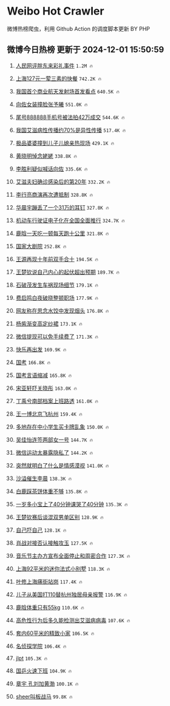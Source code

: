 # Weibo Hot Crawler 



微博热榜爬虫，利用 Github Action 的调度脚本更新 BY PHP 


## 微博今日热榜 更新于 2024-12-01 15:50:59 
1. [人民网评胖东来彩礼事件](https://s.weibo.com/weibo?q=%23%E4%BA%BA%E6%B0%91%E7%BD%91%E8%AF%84%E8%83%96%E4%B8%9C%E6%9D%A5%E5%BD%A9%E7%A4%BC%E4%BA%8B%E4%BB%B6%23&t=31&band_rank=1&Refer=top) `1.2M 🔥` 

1. [上海127元一荤三素的快餐](https://s.weibo.com/weibo?q=%E4%B8%8A%E6%B5%B7127%E5%85%83%E4%B8%80%E8%8D%A4%E4%B8%89%E7%B4%A0%E7%9A%84%E5%BF%AB%E9%A4%90&t=31&band_rank=2&Refer=top) `742.2K 🔥` 

1. [我国首个商业航天发射场首发看点](https://s.weibo.com/weibo?q=%23%E6%88%91%E5%9B%BD%E9%A6%96%E4%B8%AA%E5%95%86%E4%B8%9A%E8%88%AA%E5%A4%A9%E5%8F%91%E5%B0%84%E5%9C%BA%E9%A6%96%E5%8F%91%E7%9C%8B%E7%82%B9%23&t=31&band_rank=3&Refer=top) `640.5K 🔥` 

1. [向佐女装撞脸张予曦](https://s.weibo.com/weibo?q=%E5%90%91%E4%BD%90%E5%A5%B3%E8%A3%85%E6%92%9E%E8%84%B8%E5%BC%A0%E4%BA%88%E6%9B%A6&t=31&band_rank=4&Refer=top) `551.0K 🔥` 

1. [尾号888888手机号被法拍42万成交](https://s.weibo.com/weibo?q=%23%E5%B0%BE%E5%8F%B7888888%E6%89%8B%E6%9C%BA%E5%8F%B7%E8%A2%AB%E6%B3%95%E6%8B%8D42%E4%B8%87%E6%88%90%E4%BA%A4%23&t=31&band_rank=5&Refer=top) `544.6K 🔥` 

1. [我国艾滋病性传播约70%是异性传播](https://s.weibo.com/weibo?q=%23%E6%88%91%E5%9B%BD%E8%89%BE%E6%BB%8B%E7%97%85%E6%80%A7%E4%BC%A0%E6%92%AD%E7%BA%A670%25%E6%98%AF%E5%BC%82%E6%80%A7%E4%BC%A0%E6%92%AD%23&t=31&band_rank=6&Refer=top) `517.4K 🔥` 

1. [极品婆婆撞到儿子儿媳亲热现场](https://s.weibo.com/weibo?q=%E6%9E%81%E5%93%81%E5%A9%86%E5%A9%86%E6%92%9E%E5%88%B0%E5%84%BF%E5%AD%90%E5%84%BF%E5%AA%B3%E4%BA%B2%E7%83%AD%E7%8E%B0%E5%9C%BA&t=31&band_rank=7&Refer=top) `429.1K 🔥` 

1. [黄晓明悼念姥姥](https://s.weibo.com/weibo?q=%23%E9%BB%84%E6%99%93%E6%98%8E%E6%82%BC%E5%BF%B5%E5%A7%A5%E5%A7%A5%23&t=31&band_rank=8&Refer=top) `338.8K 🔥` 

1. [李胜利疑似喊话向佐](https://s.weibo.com/weibo?q=%23%E6%9D%8E%E8%83%9C%E5%88%A9%E7%96%91%E4%BC%BC%E5%96%8A%E8%AF%9D%E5%90%91%E4%BD%90%23&t=31&band_rank=9&Refer=top) `335.6K 🔥` 

1. [艾滋夫妇确诊感染后的第20年](https://s.weibo.com/weibo?q=%23%E8%89%BE%E6%BB%8B%E5%A4%AB%E5%A6%87%E7%A1%AE%E8%AF%8A%E6%84%9F%E6%9F%93%E5%90%8E%E7%9A%84%E7%AC%AC20%E5%B9%B4%23&t=31&band_rank=10&Refer=top) `332.2K 🔥` 

1. [李行亮商演再次遭抵制](https://s.weibo.com/weibo?q=%23%E6%9D%8E%E8%A1%8C%E4%BA%AE%E5%95%86%E6%BC%94%E5%86%8D%E6%AC%A1%E9%81%AD%E6%8A%B5%E5%88%B6%23&t=31&band_rank=11&Refer=top) `328.8K 🔥` 

1. [华晨宇蹦丢了一个31万的耳钉](https://s.weibo.com/weibo?q=%E5%8D%8E%E6%99%A8%E5%AE%87%E8%B9%A6%E4%B8%A2%E4%BA%86%E4%B8%80%E4%B8%AA31%E4%B8%87%E7%9A%84%E8%80%B3%E9%92%89&t=31&band_rank=12&Refer=top) `327.8K 🔥` 

1. [机动车行驶证电子化在全国全面推行](https://s.weibo.com/weibo?q=%23%E6%9C%BA%E5%8A%A8%E8%BD%A6%E8%A1%8C%E9%A9%B6%E8%AF%81%E7%94%B5%E5%AD%90%E5%8C%96%E5%9C%A8%E5%85%A8%E5%9B%BD%E5%85%A8%E9%9D%A2%E6%8E%A8%E8%A1%8C%23&t=31&band_rank=13&Refer=top) `324.7K 🔥` 

1. [鹿晗一天吃一顿每天跑十公里](https://s.weibo.com/weibo?q=%23%E9%B9%BF%E6%99%97%E4%B8%80%E5%A4%A9%E5%90%83%E4%B8%80%E9%A1%BF%E6%AF%8F%E5%A4%A9%E8%B7%91%E5%8D%81%E5%85%AC%E9%87%8C%23&t=31&band_rank=14&Refer=top) `321.8K 🔥` 

1. [国家大剧院](https://s.weibo.com/weibo?q=%E5%9B%BD%E5%AE%B6%E5%A4%A7%E5%89%A7%E9%99%A2&t=31&band_rank=15&Refer=top) `252.8K 🔥` 

1. [王源再现十年前双手合十](https://s.weibo.com/weibo?q=%E7%8E%8B%E6%BA%90%E5%86%8D%E7%8E%B0%E5%8D%81%E5%B9%B4%E5%89%8D%E5%8F%8C%E6%89%8B%E5%90%88%E5%8D%81&t=31&band_rank=16&Refer=top) `194.5K 🔥` 

1. [王楚钦说自己内心的起伏超出预期](https://s.weibo.com/weibo?q=%23%E7%8E%8B%E6%A5%9A%E9%92%A6%E8%AF%B4%E8%87%AA%E5%B7%B1%E5%86%85%E5%BF%83%E7%9A%84%E8%B5%B7%E4%BC%8F%E8%B6%85%E5%87%BA%E9%A2%84%E6%9C%9F%23&t=31&band_rank=17&Refer=top) `189.7K 🔥` 

1. [石破茂发生车祸现场细节](https://s.weibo.com/weibo?q=%23%E7%9F%B3%E7%A0%B4%E8%8C%82%E5%8F%91%E7%94%9F%E8%BD%A6%E7%A5%B8%E7%8E%B0%E5%9C%BA%E7%BB%86%E8%8A%82%23&t=31&band_rank=18&Refer=top) `179.1K 🔥` 

1. [费启鸣白夜破晓整顿职场](https://s.weibo.com/weibo?q=%E8%B4%B9%E5%90%AF%E9%B8%A3%E7%99%BD%E5%A4%9C%E7%A0%B4%E6%99%93%E6%95%B4%E9%A1%BF%E8%81%8C%E5%9C%BA&t=31&band_rank=19&Refer=top) `177.9K 🔥` 

1. [网友称在思念水饺中发现烟头](https://s.weibo.com/weibo?q=%23%E7%BD%91%E5%8F%8B%E7%A7%B0%E5%9C%A8%E6%80%9D%E5%BF%B5%E6%B0%B4%E9%A5%BA%E4%B8%AD%E5%8F%91%E7%8E%B0%E7%83%9F%E5%A4%B4%23&t=31&band_rank=20&Refer=top) `176.8K 🔥` 

1. [杨紫渐变高定纱裙](https://s.weibo.com/weibo?q=%23%E6%9D%A8%E7%B4%AB%E6%B8%90%E5%8F%98%E9%AB%98%E5%AE%9A%E7%BA%B1%E8%A3%99%23&t=31&band_rank=21&Refer=top) `173.1K 🔥` 

1. [微信提现可以免手续费了](https://s.weibo.com/weibo?q=%23%E5%BE%AE%E4%BF%A1%E6%8F%90%E7%8E%B0%E5%8F%AF%E4%BB%A5%E5%85%8D%E6%89%8B%E7%BB%AD%E8%B4%B9%E4%BA%86%23&t=31&band_rank=22&Refer=top) `171.3K 🔥` 

1. [快乐再出发](https://s.weibo.com/weibo?q=%E5%BF%AB%E4%B9%90%E5%86%8D%E5%87%BA%E5%8F%91&t=31&band_rank=23&Refer=top) `169.9K 🔥` 

1. [国考](https://s.weibo.com/weibo?q=%E5%9B%BD%E8%80%83&t=31&band_rank=24&Refer=top) `166.8K 🔥` 

1. [国考言语缩减](https://s.weibo.com/weibo?q=%E5%9B%BD%E8%80%83%E8%A8%80%E8%AF%AD%E7%BC%A9%E5%87%8F&t=31&band_rank=25&Refer=top) `165.8K 🔥` 

1. [宋亚轩吓关晓彤](https://s.weibo.com/weibo?q=%23%E5%AE%8B%E4%BA%9A%E8%BD%A9%E5%90%93%E5%85%B3%E6%99%93%E5%BD%A4%23&t=31&band_rank=26&Refer=top) `163.0K 🔥` 

1. [丁禹兮南部档案上班路透](https://s.weibo.com/weibo?q=%23%E4%B8%81%E7%A6%B9%E5%85%AE%E5%8D%97%E9%83%A8%E6%A1%A3%E6%A1%88%E4%B8%8A%E7%8F%AD%E8%B7%AF%E9%80%8F%23&t=31&band_rank=27&Refer=top) `161.0K 🔥` 

1. [王一博北京飞杭州](https://s.weibo.com/weibo?q=%23%E7%8E%8B%E4%B8%80%E5%8D%9A%E5%8C%97%E4%BA%AC%E9%A3%9E%E6%9D%AD%E5%B7%9E%23&t=31&band_rank=28&Refer=top) `159.4K 🔥` 

1. [多地存在中小学生买卡牌乱象](https://s.weibo.com/weibo?q=%23%E5%A4%9A%E5%9C%B0%E5%AD%98%E5%9C%A8%E4%B8%AD%E5%B0%8F%E5%AD%A6%E7%94%9F%E4%B9%B0%E5%8D%A1%E7%89%8C%E4%B9%B1%E8%B1%A1%23&t=31&band_rank=29&Refer=top) `150.0K 🔥` 

1. [吴佳怡连签两部女一号](https://s.weibo.com/weibo?q=%23%E5%90%B4%E4%BD%B3%E6%80%A1%E8%BF%9E%E7%AD%BE%E4%B8%A4%E9%83%A8%E5%A5%B3%E4%B8%80%E5%8F%B7%23&t=31&band_rank=30&Refer=top) `144.7K 🔥` 

1. [微信运动太暴露隐私了](https://s.weibo.com/weibo?q=%23%E5%BE%AE%E4%BF%A1%E8%BF%90%E5%8A%A8%E5%A4%AA%E6%9A%B4%E9%9C%B2%E9%9A%90%E7%A7%81%E4%BA%86%23&t=31&band_rank=31&Refer=top) `144.2K 🔥` 

1. [突然就明白了什么是情感漠视](https://s.weibo.com/weibo?q=%23%E7%AA%81%E7%84%B6%E5%B0%B1%E6%98%8E%E7%99%BD%E4%BA%86%E4%BB%80%E4%B9%88%E6%98%AF%E6%83%85%E6%84%9F%E6%BC%A0%E8%A7%86%23&t=31&band_rank=32&Refer=top) `141.0K 🔥` 

1. [沙溢催生李晨](https://s.weibo.com/weibo?q=%E6%B2%99%E6%BA%A2%E5%82%AC%E7%94%9F%E6%9D%8E%E6%99%A8&t=31&band_rank=33&Refer=top) `138.3K 🔥` 

1. [白鹿踩茶饼体重不够](https://s.weibo.com/weibo?q=%E7%99%BD%E9%B9%BF%E8%B8%A9%E8%8C%B6%E9%A5%BC%E4%BD%93%E9%87%8D%E4%B8%8D%E5%A4%9F&t=31&band_rank=34&Refer=top) `135.8K 🔥` 

1. [一岁多小宝上了40分钟课哭了40分钟](https://s.weibo.com/weibo?q=%23%E4%B8%80%E5%B2%81%E5%A4%9A%E5%B0%8F%E5%AE%9D%E4%B8%8A%E4%BA%8640%E5%88%86%E9%92%9F%E8%AF%BE%E5%93%AD%E4%BA%8640%E5%88%86%E9%92%9F%23&t=31&band_rank=35&Refer=top) `135.3K 🔥` 

1. [王楚钦赛后谈混双男单区别](https://s.weibo.com/weibo?q=%23%E7%8E%8B%E6%A5%9A%E9%92%A6%E8%B5%9B%E5%90%8E%E8%B0%88%E6%B7%B7%E5%8F%8C%E7%94%B7%E5%8D%95%E5%8C%BA%E5%88%AB%23&t=31&band_rank=36&Refer=top) `128.9K 🔥` 

1. [自己吓自己](https://s.weibo.com/weibo?q=%E8%87%AA%E5%B7%B1%E5%90%93%E8%87%AA%E5%B7%B1&t=31&band_rank=37&Refer=top) `128.1K 🔥` 

1. [肖战对接否认接触攻玉](https://s.weibo.com/weibo?q=%23%E8%82%96%E6%88%98%E5%AF%B9%E6%8E%A5%E5%90%A6%E8%AE%A4%E6%8E%A5%E8%A7%A6%E6%94%BB%E7%8E%89%23&t=31&band_rank=38&Refer=top) `127.5K 🔥` 

1. [音乐节主办方宣布全面停止和周密合作](https://s.weibo.com/weibo?q=%23%E9%9F%B3%E4%B9%90%E8%8A%82%E4%B8%BB%E5%8A%9E%E6%96%B9%E5%AE%A3%E5%B8%83%E5%85%A8%E9%9D%A2%E5%81%9C%E6%AD%A2%E5%92%8C%E5%91%A8%E5%AF%86%E5%90%88%E4%BD%9C%23&t=31&band_rank=39&Refer=top) `127.3K 🔥` 

1. [上海92平米的迷你法式小别墅](https://s.weibo.com/weibo?q=%E4%B8%8A%E6%B5%B792%E5%B9%B3%E7%B1%B3%E7%9A%84%E8%BF%B7%E4%BD%A0%E6%B3%95%E5%BC%8F%E5%B0%8F%E5%88%AB%E5%A2%85&t=31&band_rank=40&Refer=top) `118.3K 🔥` 

1. [叶修上海痛街站岗](https://s.weibo.com/weibo?q=%E5%8F%B6%E4%BF%AE%E4%B8%8A%E6%B5%B7%E7%97%9B%E8%A1%97%E7%AB%99%E5%B2%97&t=31&band_rank=41&Refer=top) `117.4K 🔥` 

1. [儿子从美国打110替杭州独居母亲报警](https://s.weibo.com/weibo?q=%23%E5%84%BF%E5%AD%90%E4%BB%8E%E7%BE%8E%E5%9B%BD%E6%89%93110%E6%9B%BF%E6%9D%AD%E5%B7%9E%E7%8B%AC%E5%B1%85%E6%AF%8D%E4%BA%B2%E6%8A%A5%E8%AD%A6%23&t=31&band_rank=42&Refer=top) `116.9K 🔥` 

1. [鹿晗体重只有55kg](https://s.weibo.com/weibo?q=%23%E9%B9%BF%E6%99%97%E4%BD%93%E9%87%8D%E5%8F%AA%E6%9C%8955kg%23&t=31&band_rank=43&Refer=top) `110.6K 🔥` 

1. [高危性行为后多久能检测出艾滋病病毒](https://s.weibo.com/weibo?q=%23%E9%AB%98%E5%8D%B1%E6%80%A7%E8%A1%8C%E4%B8%BA%E5%90%8E%E5%A4%9A%E4%B9%85%E8%83%BD%E6%A3%80%E6%B5%8B%E5%87%BA%E8%89%BE%E6%BB%8B%E7%97%85%E7%97%85%E6%AF%92%23&t=31&band_rank=44&Refer=top) `107.6K 🔥` 

1. [套内60平米的精致小家](https://s.weibo.com/weibo?q=%E5%A5%97%E5%86%8560%E5%B9%B3%E7%B1%B3%E7%9A%84%E7%B2%BE%E8%87%B4%E5%B0%8F%E5%AE%B6&t=31&band_rank=45&Refer=top) `106.5K 🔥` 

1. [名侦探学院](https://s.weibo.com/weibo?q=%E5%90%8D%E4%BE%A6%E6%8E%A2%E5%AD%A6%E9%99%A2&t=31&band_rank=46&Refer=top) `106.4K 🔥` 

1. [jlpt](https://s.weibo.com/weibo?q=jlpt&t=31&band_rank=47&Refer=top) `105.3K 🔥` 

1. [国乒火速下班](https://s.weibo.com/weibo?q=%23%E5%9B%BD%E4%B9%92%E7%81%AB%E9%80%9F%E4%B8%8B%E7%8F%AD%23&t=31&band_rank=48&Refer=top) `104.9K 🔥` 

1. [章宇 孔刘加黄渤](https://s.weibo.com/weibo?q=%E7%AB%A0%E5%AE%87%20%E5%AD%94%E5%88%98%E5%8A%A0%E9%BB%84%E6%B8%A4&t=31&band_rank=49&Refer=top) `100.1K 🔥` 

1. [sheer叫板战马](https://s.weibo.com/weibo?q=%23sheer%E5%8F%AB%E6%9D%BF%E6%88%98%E9%A9%AC%23&t=31&band_rank=50&Refer=top) `99.8K 🔥` 


